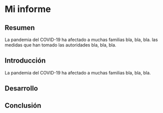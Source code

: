 # Mi informe

## Resumen

La pandemia del COVID-19 ha afectado a muchas familias bla, bla, bla. las medidas que han tomado las autoridades bla, bla, bla.

## Introducción

La pandemia del COVID-19 ha afectado a muchas familias bla, bla, bla.

## Desarrollo

## Conclusión
